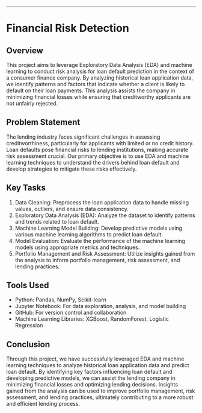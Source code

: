 ---

# Financial Risk Detection

## Overview
This project aims to leverage Exploratory Data Analysis (EDA) and machine learning to conduct risk analysis for loan default prediction in the context of a consumer finance company. By analyzing historical loan application data, we identify patterns and factors that indicate whether a client is likely to default on their loan payments. This analysis assists the company in minimizing financial losses while ensuring that creditworthy applicants are not unfairly rejected.

## Problem Statement
The lending industry faces significant challenges in assessing creditworthiness, particularly for applicants with limited or no credit history. Loan defaults pose financial risks to lending institutions, making accurate risk assessment crucial. Our primary objective is to use EDA and machine learning techniques to understand the drivers behind loan default and develop strategies to mitigate these risks effectively.

## Key Tasks
1. Data Cleaning: Preprocess the loan application data to handle missing values, outliers, and ensure data consistency.
2. Exploratory Data Analysis (EDA): Analyze the dataset to identify patterns and trends related to loan default.
3. Machine Learning Model Building: Develop predictive models using various machine learning algorithms to predict loan default.
4. Model Evaluation: Evaluate the performance of the machine learning models using appropriate metrics and techniques.
5. Portfolio Management and Risk Assessment: Utilize insights gained from the analysis to inform portfolio management, risk assessment, and lending practices.

## Tools Used
- Python: Pandas, NumPy, Scikit-learn
- Jupyter Notebook: For data exploration, analysis, and model building
- GitHub: For version control and collaboration
- Machine Learning Libraries: XGBoost, RandomForest, Logistic Regression

## Conclusion
Through this project, we have successfully leveraged EDA and machine learning techniques to analyze historical loan application data and predict loan default. By identifying key factors influencing loan default and developing predictive models, we can assist the lending company in minimizing financial losses and optimizing lending decisions. Insights gained from the analysis can be used to improve portfolio management, risk assessment, and lending practices, ultimately contributing to a more robust and efficient lending process.
